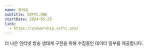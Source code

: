 ```yaml
---
name: 뷰어십
subtitle: SOFTC.ONE
startDate: 2024-05-23
link:
  - https://viewership.softc.one/
---
```


더 나은 인터넷 방송 생태계 구현을 위해 수집중인 데이터 일부를 제공합니다.